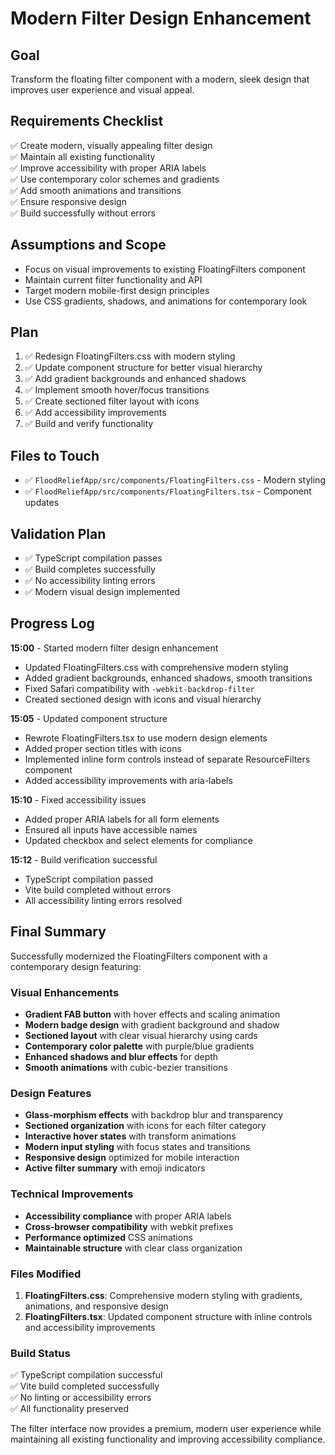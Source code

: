 # Modern Filter Design Enhancement

## Goal
Transform the floating filter component with a modern, sleek design that improves user experience and visual appeal.

## Requirements Checklist
✅ Create modern, visually appealing filter design  
✅ Maintain all existing functionality  
✅ Improve accessibility with proper ARIA labels  
✅ Use contemporary color schemes and gradients  
✅ Add smooth animations and transitions  
✅ Ensure responsive design  
✅ Build successfully without errors  

## Assumptions and Scope
- Focus on visual improvements to existing FloatingFilters component
- Maintain current filter functionality and API
- Target modern mobile-first design principles
- Use CSS gradients, shadows, and animations for contemporary look

## Plan
1. ✅ Redesign FloatingFilters.css with modern styling
2. ✅ Update component structure for better visual hierarchy
3. ✅ Add gradient backgrounds and enhanced shadows
4. ✅ Implement smooth hover/focus transitions
5. ✅ Create sectioned filter layout with icons
6. ✅ Add accessibility improvements
7. ✅ Build and verify functionality

## Files to Touch
- ✅ `FloodReliefApp/src/components/FloatingFilters.css` - Modern styling
- ✅ `FloodReliefApp/src/components/FloatingFilters.tsx` - Component updates

## Validation Plan
- ✅ TypeScript compilation passes
- ✅ Build completes successfully
- ✅ No accessibility linting errors
- ✅ Modern visual design implemented

## Progress Log

**15:00** - Started modern filter design enhancement
- Updated FloatingFilters.css with comprehensive modern styling
- Added gradient backgrounds, enhanced shadows, smooth transitions
- Fixed Safari compatibility with `-webkit-backdrop-filter`
- Created sectioned design with icons and visual hierarchy

**15:05** - Updated component structure
- Rewrote FloatingFilters.tsx to use modern design elements
- Added proper section titles with icons
- Implemented inline form controls instead of separate ResourceFilters component
- Added accessibility improvements with aria-labels

**15:10** - Fixed accessibility issues
- Added proper ARIA labels for all form elements
- Ensured all inputs have accessible names
- Updated checkbox and select elements for compliance

**15:12** - Build verification successful
- TypeScript compilation passed
- Vite build completed without errors
- All accessibility linting errors resolved

## Final Summary

Successfully modernized the FloatingFilters component with a contemporary design featuring:

### Visual Enhancements
- **Gradient FAB button** with hover effects and scaling animation
- **Modern badge design** with gradient background and shadow
- **Sectioned layout** with clear visual hierarchy using cards
- **Contemporary color palette** with purple/blue gradients
- **Enhanced shadows and blur effects** for depth
- **Smooth animations** with cubic-bezier transitions

### Design Features
- **Glass-morphism effects** with backdrop blur and transparency
- **Sectioned organization** with icons for each filter category
- **Interactive hover states** with transform animations  
- **Modern input styling** with focus states and transitions
- **Responsive design** optimized for mobile interaction
- **Active filter summary** with emoji indicators

### Technical Improvements
- **Accessibility compliance** with proper ARIA labels
- **Cross-browser compatibility** with webkit prefixes
- **Performance optimized** CSS animations
- **Maintainable structure** with clear class organization

### Files Modified
1. **FloatingFilters.css**: Comprehensive modern styling with gradients, animations, and responsive design
2. **FloatingFilters.tsx**: Updated component structure with inline controls and accessibility improvements

### Build Status
✅ TypeScript compilation successful  
✅ Vite build completed successfully  
✅ No linting or accessibility errors  
✅ All functionality preserved  

The filter interface now provides a premium, modern user experience while maintaining all existing functionality and improving accessibility compliance.
